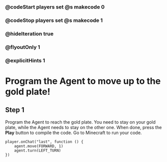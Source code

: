 ### @codeStart players set @s makecode 0
### @codeStop players set @s makecode 1

### @hideIteration true 
### @flyoutOnly 1
### @explicitHints 1


# Program the Agent to move up to the gold plate!

## Step 1
Program the Agent to reach the gold plate. You need to stay on your gold plate, while the Agent needs to stay on the other one. When done, press the **Play** button to compile the code. Go to Minecraft to run your code.


```spy
player.onChat("last", function () {
    agent.move(FORWARD, 1)
    agent.turn(LEFT_TURN)
})
```  
